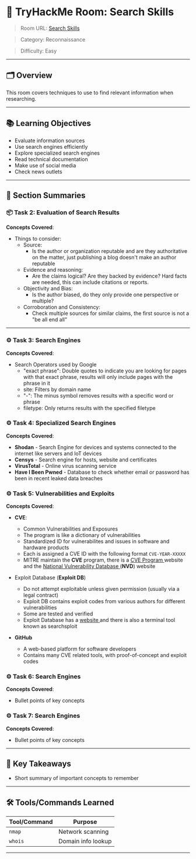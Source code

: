 # 🏫 TryHackMe Room: Search Skills
> Room URL: <a href="https://tryhackme.com/room/searchskills"> Search Skills </a>

> Category: Reconnaissance

> Difficulty: Easy
---

## 🗂️ Overview

This room covers techniques to use to find relevant information when researching.

---

## 📚 Learning Objectives

- Evaluate information sources
- Use search engines efficiently
- Explore specialized search engines
- Read technical documentation
- Make use of social media
- Check news outlets
---

## 🧾 Section Summaries

### 📦 Task 2: Evaluation of Search Results
**Concepts Covered**:
- Things to consider:
    - Source:
        - Is the author or organization reputable and are they authoritative on the matter, just publishing a blog doesn't make an author reputable
    - Evidence and reasoning:
        - Are the claims logical? Are they backed by evidence? Hard facts are needed, this can include citations or reports.
    - Objectivity and Bias:
        - Is the author biased, do they only provide one perspective or multiple?
    - Corroboration and Consistency:
        - Check multiple sources for similar claims, the first source is not a "be all end all"
---

### ⚙️ Task 3: Search Engines
**Concepts Covered**:
- Search Operators used by Google 
    - "exact phrase": Double quotes to indicate you are looking for pages with that exact phrase, results will only include pages with the phrase in it
    - site: Filters by domain name 
    - "-": The minus symbol removes results with a specific word or phrase
    - filetype: Only returns results with the specified filetype

### ⚙️ Task 4: Specialized Search Engines
**Concepts Covered**:
- **Shodan** - Search Engine for devices and systems connected to the internet like servers and IoT devices
- **Censys** - Search engine for hosts, website and certificates
- **VirusTotal** - Online virus scanning service
- **Have I Been Pwned** - Database to check whether email or password has been in recent leaked data breaches

### ⚙️ Task 5: Vulnerabilities and Exploits
**Concepts Covered**:
- **CVE**:
    - Common Vulnerabilities and Exposures
    - The program is like a dictionary of vulnerabilities
    - Standardized ID for vulnerabilites and issues in software and hardware products
    - Each is assigned a CVE ID with the following format `CVE-YEAR-XXXXX`
    - MITRE maintain the **CVE** program, there is a <a href="https://www.cve.org/">CVE Program </a> website and the <a href="https://nvd.nist.gov/">National Vulnerability Database </a> (**NVD**) website

- Exploit Database (**Exploit DB**)
    - Do not attempt exploitable unless given permission (usually via a legal contract) 
    - Exploit DB contains exploit codes from various authors for different vulnerabilities
    - Some are tested and verified
    - Exploit Database has a <a href="https://www.exploit-db.com/"> website </a> and there is also a terminal tool known as searchsploit

- **GitHub**
    - A web-based platform for software developers
    - Contains many CVE related tools, with proof-of-concept and exploit codes

### ⚙️ Task 6: Search Engines
**Concepts Covered**:
- Bullet points of key concepts

### ⚙️ Task 7: Search Engines
**Concepts Covered**:
- Bullet points of key concepts
---

## 🧠 Key Takeaways

- Short summary of important concepts to remember

---

## 🛠️ Tools/Commands Learned

| Tool/Command | Purpose |
|--------------|---------|
| `nmap`       | Network scanning |
| `whois`      | Domain info lookup |

---


